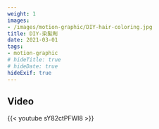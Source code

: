 ```yaml
---
weight: 1
images:
- /images/motion-graphic/DIY-hair-coloring.jpg
title: DIY-染髮劑
date: 2021-03-01
tags:
- motion-graphic
# hideTitle: true
# hideDate: true
hideExif: true
---
```


## Video

{{< youtube sY82ctPFWl8 >}}
